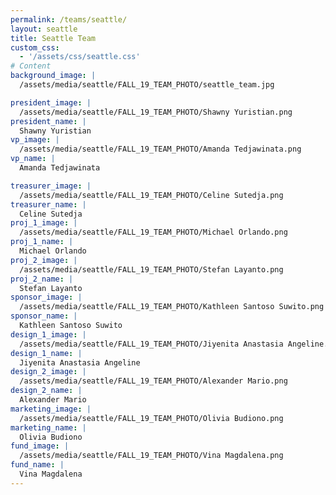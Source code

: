 ```yaml
---
permalink: /teams/seattle/
layout: seattle
title: Seattle Team
custom_css:
  - '/assets/css/seattle.css'
# Content
background_image: |
  /assets/media/seattle/FALL_19_TEAM_PHOTO/seattle_team.jpg

president_image: |
  /assets/media/seattle/FALL_19_TEAM_PHOTO/Shawny Yuristian.png
president_name: |
  Shawny Yuristian
vp_image: |
  /assets/media/seattle/FALL_19_TEAM_PHOTO/Amanda Tedjawinata.png
vp_name: |
  Amanda Tedjawinata

treasurer_image: |
  /assets/media/seattle/FALL_19_TEAM_PHOTO/Celine Sutedja.png
treasurer_name: |
  Celine Sutedja
proj_1_image: |
  /assets/media/seattle/FALL_19_TEAM_PHOTO/Michael Orlando.png
proj_1_name: |
  Michael Orlando
proj_2_image: |
  /assets/media/seattle/FALL_19_TEAM_PHOTO/Stefan Layanto.png
proj_2_name: |
  Stefan Layanto
sponsor_image: |
  /assets/media/seattle/FALL_19_TEAM_PHOTO/Kathleen Santoso Suwito.png
sponsor_name: |
  Kathleen Santoso Suwito
design_1_image: |
  /assets/media/seattle/FALL_19_TEAM_PHOTO/Jiyenita Anastasia Angeline.png
design_1_name: |
  Jiyenita Anastasia Angeline
design_2_image: |
  /assets/media/seattle/FALL_19_TEAM_PHOTO/Alexander Mario.png
design_2_name: |
  Alexander Mario
marketing_image: |
  /assets/media/seattle/FALL_19_TEAM_PHOTO/Olivia Budiono.png
marketing_name: |
  Olivia Budiono
fund_image: |
  /assets/media/seattle/FALL_19_TEAM_PHOTO/Vina Magdalena.png
fund_name: |
  Vina Magdalena
---
```

